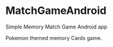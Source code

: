 MatchGameAndroid
================

Simple Memory Match Game Android app

Pokemon themed memory Cards game.
